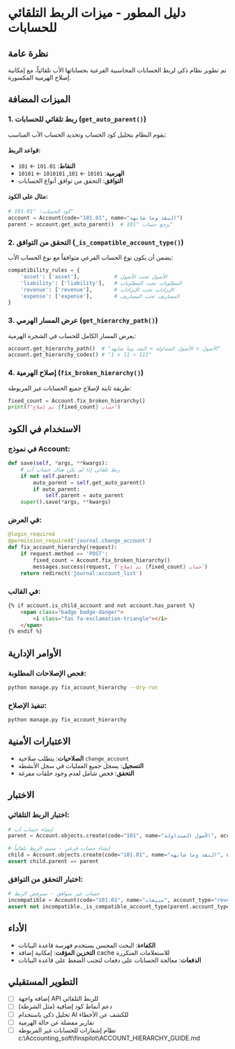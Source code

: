 # دليل المطور - ميزات الربط التلقائي للحسابات

## نظرة عامة
تم تطوير نظام ذكي لربط الحسابات المحاسبية الفرعية بحساباتها الأب تلقائياً، مع إمكانية إصلاح الهرمية المكسورة.

## الميزات المضافة

### 1. ربط تلقائي للحسابات (`get_auto_parent()`)
يقوم النظام بتحليل كود الحساب وتحديد الحساب الأب المناسب:

#### قواعد الربط:
- **النقاط**: `101.01` ← `101`
- **الهرمية**: `10101` ← `101`, `1010101` ← `10101`
- **التوافق**: التحقق من توافق أنواع الحسابات

#### مثال على الكود:
```python
# كود الحساب: "101.01"
account = Account(code="101.01", name="النقد وما شابهه")
parent = account.get_auto_parent()  # يرجع حساب "101"
```

### 2. التحقق من التوافق (`_is_compatible_account_type()`)
يضمن أن يكون نوع الحساب الفرعي متوافقاً مع نوع الحساب الأب:

```python
compatibility_rules = {
    'asset': ['asset'],           # الأصول تحت الأصول
    'liability': ['liability'],   # المطلوبات تحت المطلوبات
    'revenue': ['revenue'],       # الإيرادات تحت الإيرادات
    'expense': ['expense'],       # المصاريف تحت المصاريف
}
```

### 3. عرض المسار الهرمي (`get_hierarchy_path()`)
يعرض المسار الكامل للحساب في الشجرة الهرمية:

```python
account.get_hierarchy_path()  # "الأصول > الأصول المتداولة > النقد وما شابهه"
account.get_hierarchy_codes() # "1 > 11 > 111"
```

### 4. إصلاح الهرمية (`fix_broken_hierarchy()`)
طريقة ثابتة لإصلاح جميع الحسابات غير المربوطة:

```python
fixed_count = Account.fix_broken_hierarchy()
print(f"تم إصلاح {fixed_count} حساب")
```

## الاستخدام في الكود

### في نموذج Account:
```python
def save(self, *args, **kwargs):
    # ربط تلقائي إذا لم يكن هناك حساب أب
    if not self.parent:
        auto_parent = self.get_auto_parent()
        if auto_parent:
            self.parent = auto_parent
    super().save(*args, **kwargs)
```

### في العرض:
```python
@login_required
@permission_required('journal.change_account')
def fix_account_hierarchy(request):
    if request.method == 'POST':
        fixed_count = Account.fix_broken_hierarchy()
        messages.success(request, f'تم إصلاح {fixed_count} حساب')
    return redirect('journal:account_list')
```

### في القالب:
```html
{% if account.is_child_account and not account.has_parent %}
    <span class="badge badge-danger">
        <i class="fas fa-exclamation-triangle"></i>
    </span>
{% endif %}
```

## الأوامر الإدارية

### فحص الإصلاحات المطلوبة:
```bash
python manage.py fix_account_hierarchy --dry-run
```

### تنفيذ الإصلاح:
```bash
python manage.py fix_account_hierarchy
```

## الاعتبارات الأمنية

- **الصلاحيات**: يتطلب صلاحية `change_account`
- **التسجيل**: يسجل جميع العمليات في سجل الأنشطة
- **التحقق**: فحص شامل لعدم وجود حلقات مفرغة

## الاختبار

### اختبار الربط التلقائي:
```python
# إنشاء حساب أب
parent = Account.objects.create(code="101", name="الأصول المتداولة", account_type="asset")

# إنشاء حساب فرعي - سيتم الربط تلقائياً
child = Account.objects.create(code="101.01", name="النقد وما شابهه", account_type="asset")
assert child.parent == parent
```

### اختبار التحقق من التوافق:
```python
# حساب غير متوافق - سيرفض الربط
incompatible = Account(code="101.01", name="مبيعات", account_type="revenue")
assert not incompatible._is_compatible_account_type(parent.account_type, incompatible.account_type)
```

## الأداء

- **الكفاءة**: البحث المحسن يستخدم فهرسة قاعدة البيانات
- **التخزين المؤقت**: إمكانية إضافة cache للاستعلامات المتكررة
- **الدفعات**: معالجة الحسابات على دفعات لتجنب الضغط على قاعدة البيانات

## التطوير المستقبلي

- [ ] إضافة واجهة API للربط التلقائي
- [ ] دعم أنماط كود إضافية (مثل الشرطة)
- [ ] تحليل ذكي باستخدام AI للكشف عن الأخطاء
- [ ] تقارير مفصلة عن حالة الهرمية
- [ ] نظام إشعارات للحسابات غير المربوطة</content>
<parameter name="filePath">c:\Accounting_soft\finspilot\ACCOUNT_HIERARCHY_GUIDE.md